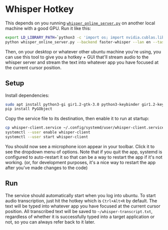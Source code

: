 # Whisper Hotkey

This depends on you running [`whisper_online_server.py`](https://github.com/ufal/whisper_streaming/blob/main/whisper_online_server.py) on another local machine with a good GPU. Run it like this:

```bash
export LD_LIBRARY_PATH=`python3 -c 'import os; import nvidia.cublas.lib; import nvidia.cudnn.lib; print(os.path.dirname(nvidia.cublas.lib.__file__) + ":" + os.path.dirname(nvidia.cudnn.lib.__file__))'`
python whisper_online_server.py --backend faster-whisper --lan en --task transcribe --model small.en --host 0.0.0.0
```

Then, on your desktop or whatever other ubuntu machine you're using, you can use this tool to give you a hotkey + GUI that'll stream audio to the whisper server and stream the text into whatever app you have focused at the current cursor position.

## Setup

Install dependencies:

```bash
sudo apt install python3-gi gir1.2-gtk-3.0 python3-keybinder gir1.2-keybinder-3.0 xdotool python3-gi-cairo gir1.2-appindicator3-0.1
pip install PyGObject
```

Copy the service file to its destination, then enable it to run at startup:

```bash
cp whisper-client.service ~/.config/systemd/user/whisper-client.service
systemctl --user enable whisper-client
systemctl --user start whisper-client
```

You should now see a microphone icon appear in your toolbar. Click it to see the dropdown menu of options.
Note that if you quit the app, systemd is configured to auto-restart it so that can be a way to restart the app if it's not working. (or, for development purposes, it's a nice way to restart the app after you've made changes to the code)

## Run

The service should automatically start when you log into ubuntu. To start audio transcription, just hit the hotkey which is `Ctrl+Alt+R` by default. The text will be typed into whatever app you have focused at the current cursor position. All transcribed text will be saved to `~/whisper-transcript.txt`, regardless of whether it is successfully typed into a target application or not, so you can always refer back to it later.
